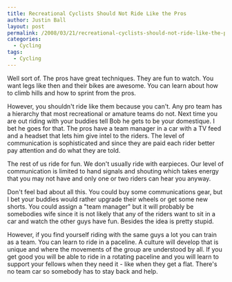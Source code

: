 ```yaml
---
title: Recreational Cyclists Should Not Ride Like the Pros
author: Justin Ball
layout: post
permalink: /2008/03/21/recreational-cyclists-should-not-ride-like-the-pros/
categories:
  - Cycling
tags:
  - Cycling
---
```


Well sort of. The pros have great techniques. They are fun to watch. You want legs like then and their bikes are awesome. You can learn about how to climb hills and how to sprint from the pros.

However, you shouldn't ride like them because you can't. Any pro team has a hierarchy that most recreational or amature teams do not. Next time you are out riding with your buddies tell Bob he gets to be your domestique. I bet he goes for that. The pros have a team manager in a car with a TV feed and a headset that lets him give intel to the riders. The level of communication is sophisticated and since they are paid each rider better pay attention and do what they are told.

The rest of us ride for fun. We don't usually ride with earpieces. Our level of communication is limited to hand signals and shouting which takes energy that you may not have and only one or two riders can hear you anyway.

Don't feel bad about all this. You could buy some communications gear, but I bet your buddies would rather upgrade their wheels or get some new shorts. You could assign a "team manager" but it will probably be somebodies wife since it is not likely that any of the riders want to sit in a car and watch the other guys have fun. Besides the idea is pretty stupid.

However, if you find yourself riding with the same guys a lot you can train as a team. You can learn to ride in a paceline. A culture will develop that is unique and where the movements of the group are understood by all. If you get good you will be able to ride in a rotating paceline and you will learn to support your fellows when they need it - like when they get a flat. There's no team car so somebody has to stay back and help.